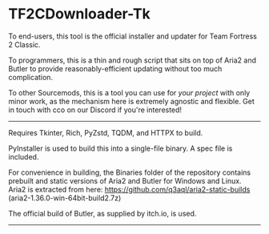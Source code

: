 # TF2CDownloader-Tk
To end-users, this tool is the official installer and updater for Team Fortress 2 Classic. 

To programmers, this is a thin and rough script that sits on top of Aria2 and Butler to provide reasonably-efficient updating without too much complication.

To other Sourcemods, this is a tool you can use for *your project* with only minor work, as the mechanism here is extremely agnostic and flexible. Get in touch with cco on our Discord if you're interested!

----

Requires Tkinter, Rich, PyZstd, TQDM, and HTTPX to build.

PyInstaller is used to build this into a single-file binary. A spec file is included.

For convenience in building, the Binaries folder of the repository contains prebuilt and static versions of Aria2 and Butler for Windows and Linux. Aria2 is extracted from here: https://github.com/q3aql/aria2-static-builds (aria2-1.36.0-win-64bit-build2.7z)

The official build of Butler, as supplied by itch.io, is used.

----
